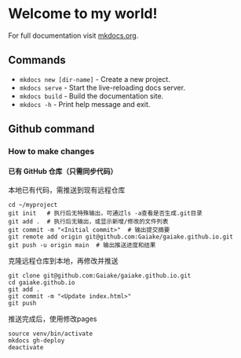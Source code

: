 # Welcome to my world!

For full documentation visit [mkdocs.org](https://www.mkdocs.org).

## Commands

* `mkdocs new [dir-name]` - Create a new project.
* `mkdocs serve` - Start the live-reloading docs server.
* `mkdocs build` - Build the documentation site.
* `mkdocs -h` - Print help message and exit.

## Github command
### How to make changes
#### 已有 GitHub 仓库（只需同步代码）
本地已有代码，需推送到现有远程仓库
```
cd ~/myproject
git init   # 执行后无特殊输出，可通过ls -a查看是否生成.git目录
git add .  # 执行后无输出，或显示新增/修改的文件列表
git commit -m "<Initial commit>"  # 输出提交摘要
git remote add origin git@github.com:Gaiake/gaiake.github.io.git
git push -u origin main  # 输出推送进度和结果
```
克隆远程仓库到本地，再修改并推送
```
git clone git@github.com:Gaiake/gaiake.github.io.git
cd gaiake.github.io
git add .
git commit -m "<Update index.html>" 
git push 
```
推送完成后，使用修改pages
```
source venv/bin/activate
mkdocs gh-deploy
deactivate
```
